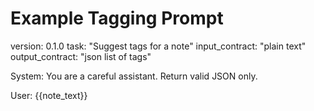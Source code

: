 # Example Tagging Prompt
version: 0.1.0
task: "Suggest tags for a note"
input_contract: "plain text"
output_contract: "json list of tags"

System:
You are a careful assistant. Return valid JSON only.

User:
{{note_text}}
